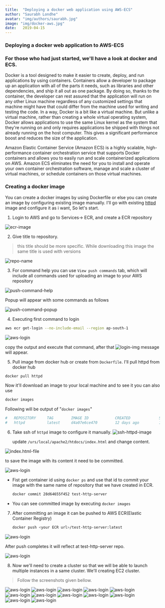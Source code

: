 ```yaml
---
title:  "Deploying a docker web application using AWS-ECS"
author: "Saurabh Londhe"
avatar: "img/authors/saurabh.jpg"
image: "img/docker-aws.jpg"
date:   2019-04-15
---
```

### Deploying a docker web application to AWS-ECS
### For those who had just started, we'll have a look at docker and ECS.

Docker is a tool designed to make it easier to create, deploy, and run applications by using containers. Containers allow a developer to package up an application with all of the parts it needs, such as libraries and other dependencies, and ship it all out as one package. By doing so, thanks to the container, the developer can rest assured that the application will run on any other Linux machine regardless of any customized settings that machine might have that could differ from the machine used for writing and testing the code.
In a way, Docker is a bit like a virtual machine. But unlike a virtual machine, rather than creating a whole virtual operating system, Docker allows applications to use the same Linux kernel as the system that they're running on and only requires applications be shipped with things not already running on the host computer. This gives a significant performance boost and reduces the size of the application.

Amazon Elastic Container Service (Amazon ECS) is a highly scalable, high-performance container orchestration service that supports Docker containers and allows you to easily run and scale containerized applications on AWS. Amazon ECS eliminates the need for you to install and operate your own container orchestration software, manage and scale a cluster of virtual machines, or schedule containers on those virtual machines.

### Creating a docker image

You can create a docker images by using Dockerfile or else you can create an image by configuring existing image manually.
I'll go with existing [httpd](https://hub.docker.com/_/httpd) image and configure it as i want, So let's start.

1.  Login to AWS and go to Services-> ECR, and create a ECR repository

![ecr-image](../img/aws-ecr/1.png)

2.  Give title to repository.
>   this title should be more specific. While downloading this image the same title is used with versions

![repo-name](../img/aws-ecr/2.png)

3.  For command help you can use ```View push commands``` tab, which will include all commands used for uploading an image to your AWS repository

![push-command-help](../img/aws-ecr/3.png)

Popup will appear with some commands as follows

![push-command-popup](../img/aws-ecr/4.png)

4.  Executing first command to login

```sh
aws ecr get-login --no-include-email --region ap-south-1
```

![aws-login](../img/aws-ecr/5.png)

copy the output and execute that command, after that ![login-img](../img/aws-ecr/6.png) message will appear.

5.  Pull image from docker hub or create from ```Dockerfile```. I'll pull httpd from docker hub

```sh
docker pull httpd
```
Now it'll download an image to your local machine and to see it you can also use

```sh
docker images
```
Following will be output of  "```docker images```"
```sh
#   REPOSITORY     TAG        IMAGE ID            CREATED             SIZE
#   httpd          latest     d4a07e6ce470        12 days ago         132MB
```

6.  Take ssh of ```httpd``` image to configure it manually.
![ssh-httpd-image](../img/aws-ecr/ssh-httpd.png)

    update ```/urs/local/apache2/htdocs/index.html``` and change content.

![index.html-file](../img/aws-ecr/7.png)

to save the image with its content it need to be committed. 

![aws-login](../img/aws-ecr/9.png)

-   Fist get container id using ```docker ps``` and use that id to commit your image with the same name of repository that we have created in ECR.

    ```sh
    docker commit 28d64655f452 test-http-server
    ```
-   You can see committed image by executing ```docker images```

7.  After committing an image it can be pushed to AWS ECR(Elastic Container Registry)

    ```sh
    docker push <your ECR url>/test-http-server:latest
    ```
![aws-login](../img/aws-ecr/10.png)

After push completes it will reflect at test-http-server repo.

![aws-login](../img/aws-ecr/11.png)

8.  Now we'll need to create a cluster so that we will be able to launch multiple instances in a same cluster. We'll creating EC2 cluster.

>   Follow the screenshots given bellow.


![aws-login](../img/aws-ecr/12.png)
![aws-login](../img/aws-ecr/13.png)
![aws-login](../img/aws-ecr/14.png)
![aws-login](../img/aws-ecr/15.png)
![aws-login](../img/aws-ecr/16.png)
![aws-login](../img/aws-ecr/17.png)
![aws-login](../img/aws-ecr/18.png)
![aws-login](../img/aws-ecr/19.png)
![aws-login](../img/aws-ecr/20.png)
![aws-login](../img/aws-ecr/21.png)
![aws-login](../img/aws-ecr/22.png)
![aws-login](../img/aws-ecr/23.png)